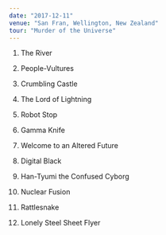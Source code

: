 ```yaml
---
date: "2017-12-11"
venue: "San Fran, Wellington, New Zealand"
tour: "Murder of the Universe"
---
```



 1. The River

 2. People-Vultures

 3. Crumbling Castle

 4. The Lord of Lightning

 5. Robot Stop

 6. Gamma Knife

 7. Welcome to an Altered Future

 8. Digital Black

 9. Han-Tyumi the Confused Cyborg

10. Nuclear Fusion

11. Rattlesnake

12. Lonely Steel Sheet Flyer


